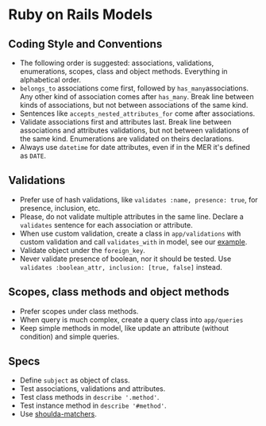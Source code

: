 # Ruby on Rails Models

## Coding Style and Conventions

* The following order is suggested: associations, validations, enumerations, scopes, class and object methods. Everything in alphabetical order.
* `belongs_to` associations come first, followed by `has_many`associations. Any other kind of association comes after `has_many`. Break line between kinds of associations, but not between associations of the same kind.
* Sentences like `accepts_nested_attributes_for` come after associations.
* Validate associations first and attributes last. Break line between associations and attributes validations, but not between validations of the same kind. Enumerations are validated on theirs declarations.
* Always use `datetime` for date attributes, even if in the MER it's defined as `DATE`.

## Validations

* Prefer use of hash validations, like `validates :name, presence: true`, for presence, inclusion, etc.
* Please, do not validate multiple attributes in the same line. Declare a `validates` sentence for each association or attribute.
* When use custom validation, create a class in `app/validations` with custom validation and call `validates_with` in model, see our [example](http://apidock.com/rails/ActiveModel/Validations/ClassMethods/validates_with).
* Validate object under the `foreign_key`.
* Never validate presence of boolean, nor it should be tested. Use `validates :boolean_attr, inclusion: [true, false]` instead.

## Scopes, class methods and object methods

* Prefer scopes under class methods.
* When query is much complex, create a query class into `app/queries`
* Keep simple methods in model, like update an attribute (without condition) and simple queries.

## Specs

* Define `subject` as object of class.
* Test associations, validations and attributes.
* Test class methods in `describe '.method'`.
* Test instance method in `describe '#method'`.
* Use [shoulda-matchers](https://github.com/thoughtbot/shoulda-matchers).
